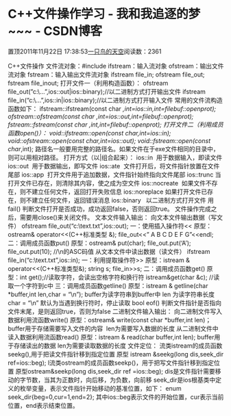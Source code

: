 
# C++文件操作学习 - 我和我追逐的梦~~~ - CSDN博客


置顶2011年11月22日 17:38:53[一只鸟的天空](https://me.csdn.net/heyongluoyao8)阅读数：2361


C++文件操作
文件流对象：\#include<fstream>
ifstream：输入流对象
ofstream：输出文件流对象
fstream：输入输出文件流对象
ifstream file_in;
ofstream file_out;
fstream file_inout;
打开文件一（利用构造函数）：
ofstream file_out(”c:\\...”,ios::out|ios::binary);//以二进制方式打开输出文件
ifstream file_in(“c:\\...”,ios::in|ios::binary);//以二进制方式打开输入文件
常用的文件流构造函数如下：
ifstream::ifstream(const char *,int=ios::in,int=filebuf::openprot);
ofstream::ofstream(const char *,int=ios::out,int=filebuf::openprot);
fstream::fstream(const char *,int,int=filebuf::openprot);
打开文件二（利用成员函数open()）：
void::ifstream::open(const char*,int=ios::in);
void::ofstream::open(const char*,int=ios::out);
void::fstream::open(const char*,int);
路径名一般要用完整的路径名。如果文件在于exe文件相同的目录中，则可以用相对路径。
打开方式（以|组合起来）：
ios::in  用于数据输入，即读文件
ios::out  用于数据输出，即写文件
ios::ate  文件打开后，将文件指针放置在文件尾部
ios::app  打开文件用于追加数据，文件指针始终指向文件尾部
ios::trunc 当打开文件已存在，则清除其内容，使之成为空文件
ios::nocreate  如果文件不存在，则不建立任何文件，返回打开失败信息
ios::noreplace 如果打开文件已存在，则不建立任何文件，返回错误消息
ios::binary   以二进制方式打开文件
用fail() 判断文件打开是否成功，成功返回false，否则返回true。
文件操作完成之后，需要用close()来关闭文件。
文本文件输入输出：
向文本文件输出数据（写文件）
ofstream file_out(“c:\\text.txt”,ios::out);
一：使用插入操作符<<
原型：ostream& operator<<(C++标准类型 &);
file_out<<” A B C D E F G”<<endl;
二：调用成员函数put()
原型：ostream& put(char);
file_out.put(‘A’);
file_out.put(10); //\n的ASC码值
从文本文件中读出数据（读文件）
ifstream file_in(“c:\\text.txt”,ios::in);
一：利用提取操作符>>
原型：istream & operator<<(C++标准类型&);
string s;
file_in>>s;
二：调用成员函数get()
原型：int get();//读取字符，会读出空格字符和换行符
istream&get(char &c); //读取一个字符到c中
三：调用成员函数getline()
原型：istream & getline(char *buffer,int len,char = “\n”);
buffer为读字符串到buffer中
len 为读字符串长度
char = “\n” 默认为当遇到换行符时，停止读取
bool eof() 判断文件指针是否指向文件末尾，是则返回true，否则为false
二进制文件输入输出：
向二进制文件写入数据利用流函数write()
原型：ostream& write(const char *buffer,int len)；
buffer用于存储需要写入文件的内容  len为需要写入数据的长度
从二进制文件中读入数据利用流函数read()
原型：istream & read(char buffer,int len);
buffer用于存储读出的数据 len为需要读取数据的长度
文件定位：
流类istream的成员函数 seekg(),用于把读文件指针移到指定位置
原型 istream &seekg(long dis,seek_dir ref=ios::beg);
l流类ostream的成员函数seekp()，用于把写文件指针移到指定位置
原型ostream&seekp(long dis,seek_dir ref =ios::beg);
dis是文件指针需要移动的字节数，当其为正数时，向后移，为负数，向前移
seek_dir是ios根基类中定义的枚举变量，表示文件指针开始移动的基准位置，如下：
enum seek_dir{beg=0,cur=1,end=2};
其中ios::beg表示文件的开始位置，cur表示当前位置，end表示结束位置。


